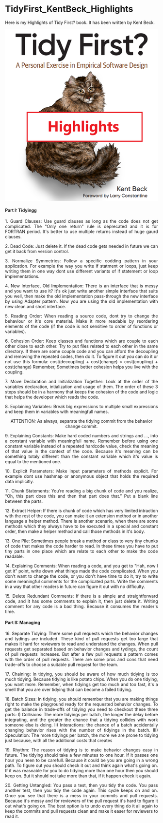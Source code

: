 # TidyFirst_KentBeck_Highlights
Here is my Highlights of Tidy First? book. It has been written by Kent Beck.

<p align="center">
    <img src="./Tidy%20First%20-%20Kent%20Beck%20-%20Highlights.png" />
</p>

<h4>
  Part I: Tidyingg  
</h4>

<p align="justify">
1. Guard Clauses: Use guard clauses as long as the code does not get complicated. The "Only one return" rule is deprecated and it is for FORTRAN period. It's better to use multiple returns instead of huge gaurd clauses.
</p>

<p align="justify">
2. Dead Code: Just delete it. If the dead code gets needed in future we can get it back from version control.
</p>

<p align="justify">
3. Normalize Symmetries: Follow a specific codding pattern in your application. For example the way you write if statment or loops, just keep writing them in one way dont use different variants of if statement or loop implementations.
</p>

<p align="justify">
4. New Interface, Old Implementation: There is an interface that is messy and you want to use it? It's ok just write another simple interface that suits you well, then make the old implementation pass-through the new interface by using Adapter pattern. Now you are using the old implementation with new clean and short interface.
</p>

<p align="justify">
5. Reading Order: When reading a source code, dont try to change the behaviour or it's core material. Make it more readable by reordering elements of the code (if the code is not sensitive to order of functions or variables).
</p>

<p align="justify">
6. Cohesion Order: Keep classes and functions which are couple to each other close to each other. Try to put files related to each other in the same directory. If there are some couple code and you can afford the decoupling and removing the repeated codes, then do it. To figure it out you can do it or not use this formula: <span> cost(decoupling) + cost(change) < cost(coupling) + cost(change) </span>
Remember, Sometimes better cohesion helps you live with the coupling.
</p>

<p align="justify">
    7. Move Declaration and Initialization Together: Look at the order of the variables declaration, intialization and usage of them. The order of these 3 steps should be in a harmony that keeps the cohesion of the code and logic that helps the developer which reads the code.
</p>

<p align="justify">
    8. Explaining Variables: Break big expressions to multiple small expressions and keep them in variables with meaningfull names.
</p>

<p align="center">
    ATTENTION: As always, separate the tidying commit from the behavior change commit.
</p>

<p align="justify">
    9. Explaining Constants: Make hard coded numbers and strings and ..., into a constant variable with meaningfull name. Remember before using one constant variable instead of a repeated hardcode value, check the meaning of that value in the context of the code. Because it's meaning can be something totaly different than the constant variable which it's value is equal to the mentioned one.
</p>

<p align="justify">
    10. Explicit Parameters: Make input parameters of methods explicit. For example dont use hashmap or anonymous object that holds the required data implicitly. 
</p>

<p align="justify">
    11. Chunk Statements: You’re reading a big chunk of code and you realize, “Oh, this part does this and then that part does that.” Put a blank line between the parts.
</p>

<p align="justify">
    12. Extract Helper: If there is chunk of code which has very limited intraction with the rest of the code, you can make it an extension method or in another language a helper method. There is another scenario, when there are some methods which they always have to be executed in a special and constant order, then make a helper method and call those methods in it's body.
</p>

<p align="justify">
    13. One Pile: Sometimes people break a method or class to very tiny chunks of code that makes the code harder to read. In these times you have to put tiny parts in one place which are relate to each other to make the code readable.
</p>

<p align="justify">
    14. Explaining Comments: When reading a code, and you get to "Hah, now I get it" point, write down what things made the code complicated. When you don't want to change the code, or you don't have time to do it, try to write some meaningful comments for the complicated parts. Write the comments in a way that other readers in future can figure it out with no difficulty.
</p>

<p align="justify">
    15. Delete Redundant Comments: If there is a simple and straightforward code, and it has some comments to explain it, then just delete it. Writing comment for any code is a bad thing. Because it consumes the reader's time.
</p>


<h4>
  Part II: Managing  
</h4>

<p align="justify">
    16. Separate Tidying: There some pull requests which the behavior changes and tydings are included. These kind of pull requests get too large that makes it hard for reviewers to read and understand the changes. When pull requests get separated based on behavior changes and tydings, the count of pull requests increases. But after a few pull requests a pattern comes with the order of pull requests. There are some pros and cons that need trade-offs to choose a suitable pull request for the team.
</p>

<p align="justify">
    17. Chaining: In tidying, you should be aware of how much tidying is too much tidying. Because tidying is like potato chips. When you do one tidying, you want more. Remember, when tidyings get too much and too fast, it's a smell that you are over tidying that can become a failed tidying.
</p>

<p align="justify">
    18. Batch Sizes: In tidying, you should remember that you are making things right to make the playground ready for the requested behavior changes. To get the balance in trade-offs of tidying you need to checkout these three parts:
I) Collisions: The more tidyings per batch, the longer the delay before integrating, and the greater the chance that a tidying collides with work someone else is doing.
II) Interactions: the chance of a batch accidentally changing behavior rises with the number of tidyings in the batch.
III) Speculation: The more tidyings per batch, the more we are prone to tidying just because, with all the additional costs that creates
</p>

<p align="justify">
    19. Rhythm: The reason of tidying is to make behavior changes easy in future. The tidying should take a few minutes to one hour. If it passes one hour you neen to be carefull. Because it could be you are going in a wrong path. To figure out you should check it out and think again what's going on. If it was reasnable for you to do tidying more than one hour then you should keep on. But it should not take more than that, if it happen check it again.
</p>

<p align="justify">
    20. Getting Untangled: You pass a test, then you tidy the code. You pass another test, then you tidy the code again. This cycle keeps on and on. Once you see that there is a mess in your commits and pull requests. Because it's messy and for reviewers of the pull request it's hard to figure it out what's going on. The best option is to undo every thing do it all again to keep the commits and pull requests clean and make it easer for reviewers to read it.
</p>
